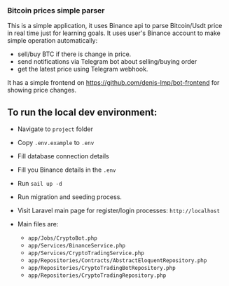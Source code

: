 ### Bitcoin prices simple parser
This is a simple application, it uses Binance api to parse Bitcoin/Usdt price in real time just for learning goals. 
It uses user's Binance account to make simple operation automatically:
- sell/buy  BTC if there is change in price.
- send notifications via Telegram bot about selling/buying order
- get the latest price using Telegram webhook.

It has a simple frontend on https://github.com/denis-lmp/bot-frontend for showing price changes.


## To run the local dev environment:
- Navigate to `project` folder
- Copy `.env.example` to `.env`
- Fill database connection details
- Fill you Binance details in the `.env`
- Run `sail up -d`
- Run migration and seeding process.
- Visit Laravel main page for register/login processes: `http://localhost`

- Main files are:
    - `app/Jobs/CryptoBot.php`
    - `app/Services/BinanceService.php`
    - `app/Services/CryptoTradingService.php`
    - `app/Repositories/Contracts/AbstractEloquentRepository.php`
    - `app/Repositories/CryptoTradingBotRepository.php`
    - `app/Repositories/CryptoTradingRepository.php`
